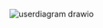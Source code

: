 ![userdiagram drawio](https://github.com/user-attachments/assets/898fe183-89d9-481b-aa0e-9947437d9e3c)

